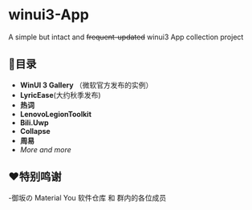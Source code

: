 # winui3-App
A simple but intact and ~~frequent-updated~~ winui3 App collection project
## 📜目录
  - **WinUI 3 Gallery** （微软官方发布的实例）
  - **LyricEase**(大约秋季发布)
  - **热词**
  - **LenovoLegionToolkit**
  - **Bili.Uwp**
  - **Collapse**
  - **周易**
  - *More and more*
## ❤️特别鸣谢
  -御坂の Material You 软件仓库 和 群内的各位成员

